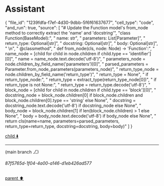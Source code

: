 # Assistant

{
  "file_id": "1239fdfa-f7ef-4d30-9dbb-5f6f61637677",
  "cell_type": "code",
  "and_run": true,
  "source": [
    "# Update the Function model's from_node method to correctly extract the 'name' and 'docstring'",
    "class Function(BaseModel):",
    "    name: str",
    "    parameters: List[Parameter]",
    "    return_type: Optional[str]",
    "    docstring: Optional[str]",
    "    body: Optional[str]",
    "    \n",
    "    @classmethod",
    "    def from_node(cls, node: Node) -> 'Function':",
    "        name_node = [child for child in node.children if child.type == 'identifier'][0]",
    "        name = name_node.text.decode('utf-8')",
    "        parameters_node = node.children_by_field_name('parameters')[0]",
    "        parsed_parameters = Parameter.from_node_parameters(parameters_node)",
    "        return_type_node = node.children_by_field_name('return_type')",
    "        return_type = None",
    "        if return_type_node:",
    "            return_type = extract_type(return_type_node[0])",
    "            if return_type is not None:",
    "                return_type = return_type.decode('utf-8')",
    "        block_node = [child for child in node.children if child.type == 'block'][0]",
    "        docstring_node = block_node.children[0] if block_node.children and block_node.children[0].type == 'string' else None",
    "        docstring = docstring_node.text.decode('utf-8') if docstring_node else None",
    "        body_node = block_node.children[1] if len(block_node.children) > 1 else None",
    "        body = body_node.text.decode('utf-8') if body_node else None",
    "        return cls(name=name, parameters=parsed_parameters, return_type=return_type, docstring=docstring, body=body)"
  ]
}

[child ⬇️](#87f5765d-1f04-4a00-a146-d1eb426ad577)

---

(main branch ⎇)
###### 87f5765d-1f04-4a00-a146-d1eb426ad577
[parent ⬆️](#f95544af-4f79-4bc4-b3b5-d63ebbaff27e)
